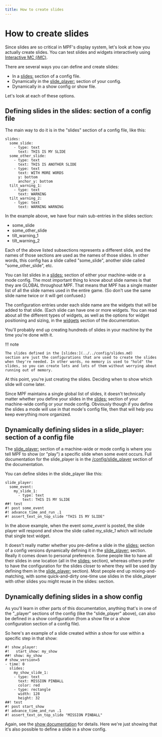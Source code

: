 ```yaml
---
title: How to create slides
---
```


# How to create slides


Since slides are so critical in MPF's display system, let's look at
how you actually create slides. You can test slides and widgets
interactively using
[Interactive MC (iMC)](../../tools/imc.md).

There are several ways you can define and create slides:

* In a [slides:](../../config/slides.md) section of a
    config file.
* Dynamically in the [slide_player:](../../config/slide_player.md) section of your config.
* Dynamically in a show config or show file.

Let's look at each of these options.

## Defining slides in the slides: section of a config file

The main way to do it is in the "slides" section of a config file,
like this:

``` mpf-mc-config
slides:
  some_slide:
    - type: text
      text: THIS IS MY SLIDE
  some_other_slide:
    - type: text
      text: THIS IS ANOTHER SLIDE
    - type: text
      text: WITH MORE WORDS
      y: bottom
      anchor_y: bottom
  tilt_warning_1:
    - type: text
      text: WARNING
  tilt_warning_2:
    - type: text
      text: WARNING WARNING
```

In the example above, we have four main sub-entries in the slides
section:

* some_slide
* some_other_slide
* tilt_warning_1
* tilt_warning_2

Each of the above listed subsections represents a different slide, and
the names of those sections are used as the names of those slides. In
other words, this config has a slide called "some_slide", another
slide called "some_other_slide", etc.

You can list slides in a [slides:](../../config/slides.md)
section of either your machine-wide or a mode config. The most important
thing to know about slide names is that they are GLOBAL throughout MPF.
That means that MPF has a single master list of all the slide names used
in the entire game. (So don't use the same slide name twice or it will
get confused.)

The configuration entries under each slide name are the widgets that
will be added to that slide. (Each slide can have one or more widgets.
You can read about all the different types of widgets, as well as the
options for widget positioning and sizing, in the
[widgets](../widgets/index.md)
section of the documentation.

You'll probably end up creating hundreds of slides in your machine by
the time you're done with it.

!!! note

    The slides defined in the [slides:](../../config/slides.md)
    section are just the configurations that are used to create the slides
    when they're needed. In other words, no memory is used to "hold" the
    slides, so you can create lots and lots of them without worrying about
    running out of memory.

At this point, you're just creating the slides. Deciding when to show
which slide will come later.

Since MPF maintains a single global list of slides, it doesn't
technically matter whether you define your slides in the
[slides:](../../config/slides.md) section of your
machine-wide config or your mode config. Obviously though if you define
the slides a mode will use in that mode's config file, then that will
help you keep everything more organized.

## Dynamically defining slides in a slide_player: section of a config file

The [slide_player:](../../config/slide_player.md) section of a
machine-wide or mode config is where you tell MPF to show (or "play")
a specific slide when some event occurs. Full documentation for the
slide_player is in the [/config/slide_player](showing_slides.md)
section of the documentation.

You can define slides in the slide_player like this:

``` mpf-mc-config
slide_player:
  some_event:
    my_slide_1:
      - type: text
        text: THIS IS MY SLIDE
##! test
#! post some_event
#! advance_time_and_run .1
#! assert_text_on_top_slide "THIS IS MY SLIDE"
```

In the above example, when the event *some_event* is posted, the slide
player will respond and show the slide called *my_slide_1* which will
include that single text widget.

It doesn't really matter whether you pre-define a slide in the
[slides:](../../config/slides.md) section of a config
versions dynamically defining it in the
[slide_player:](../../config/slide_player.md) section. Really it
comes down to personal preference. Some people like to have all their
slides in one location (all in the [slides:](../../config/slides.md) section), whereas others prefer to have the configuration
for the slides closer to where they will be used (by defining them in
the [slide_player:](../../config/slide_player.md) section). Most
people end up mixing-and-matching, with some quick-and-dirty one-time
use slides in the slide_player with other slides you might reuse in the
slides: section.

## Dynamically defining slides in a show config

As you'll learn in other parts of this documentation, anything that's
in one of the "_player" sections of the config (like the
"slide_player" above), can also be defined in a show configuration
(from a show file or a show configuration section of a config file).

So here's an example of a slide created within a show for use within a
specific step in that show:

``` mpf-mc-config
#! show_player:
#!   start_show: my_show
##! show: my_show
# show_version=5
- time: 0
  slides:
    my_show_slide_1:
    - type: text
      text: MISSION PINBALL
      color: red
    - type: rectangle
      width: 128
      height: 32
##! test
#! post start_show
#! advance_time_and_run .1
#! assert_text_on_top_slide "MISSION PINBALL"
```

Again, see the [show documentation](../../shows/index.md) for details. Here we're just showing that it's also
possible to define a slide in a show config.
